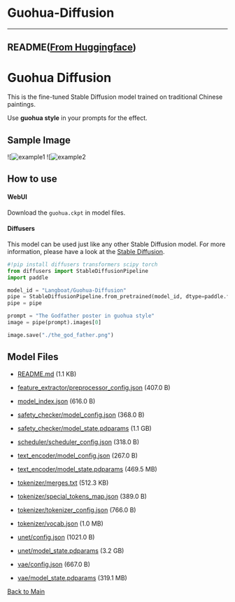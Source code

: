 
# Guohua-Diffusion
---


## README([From Huggingface](https://huggingface.co/Langboat/Guohua-Diffusion))


# Guohua Diffusion
This is the fine-tuned Stable Diffusion model trained on traditional Chinese paintings.

Use **guohua style** in your prompts for the effect.

## Sample Image
![![example1](https://huggingface.co/Langboat/Guohua-Diffusion/resolve/main/Untitled-1.jpg)
![![example2](https://huggingface.co/Langboat/Guohua-Diffusion/resolve/main/Untitled-3.jpg)

## How to use
#### WebUI
Download the `guohua.ckpt` in model files.
#### Diffusers

This model can be used just like any other Stable Diffusion model. For more information,
please have a look at the [Stable Diffusion](https://huggingface.co/docs/diffusers/api/pipelines/stable_diffusion).

```python
#!pip install diffusers transformers scipy torch
from diffusers import StableDiffusionPipeline
import paddle

model_id = "Langboat/Guohua-Diffusion"
pipe = StableDiffusionPipeline.from_pretrained(model_id, dtype=paddle.float16)
pipe = pipe

prompt = "The Godfather poster in guohua style"
image = pipe(prompt).images[0]

image.save("./the_god_father.png")
```




## Model Files

- [README.md](https://paddlenlp.bj.bcebos.com/models/community/Langboat/Guohua-Diffusion/README.md) (1.1 KB)

- [feature_extractor/preprocessor_config.json](https://paddlenlp.bj.bcebos.com/models/community/Langboat/Guohua-Diffusion/feature_extractor/preprocessor_config.json) (407.0 B)

- [model_index.json](https://paddlenlp.bj.bcebos.com/models/community/Langboat/Guohua-Diffusion/model_index.json) (616.0 B)

- [safety_checker/model_config.json](https://paddlenlp.bj.bcebos.com/models/community/Langboat/Guohua-Diffusion/safety_checker/model_config.json) (368.0 B)

- [safety_checker/model_state.pdparams](https://paddlenlp.bj.bcebos.com/models/community/Langboat/Guohua-Diffusion/safety_checker/model_state.pdparams) (1.1 GB)

- [scheduler/scheduler_config.json](https://paddlenlp.bj.bcebos.com/models/community/Langboat/Guohua-Diffusion/scheduler/scheduler_config.json) (318.0 B)

- [text_encoder/model_config.json](https://paddlenlp.bj.bcebos.com/models/community/Langboat/Guohua-Diffusion/text_encoder/model_config.json) (267.0 B)

- [text_encoder/model_state.pdparams](https://paddlenlp.bj.bcebos.com/models/community/Langboat/Guohua-Diffusion/text_encoder/model_state.pdparams) (469.5 MB)

- [tokenizer/merges.txt](https://paddlenlp.bj.bcebos.com/models/community/Langboat/Guohua-Diffusion/tokenizer/merges.txt) (512.3 KB)

- [tokenizer/special_tokens_map.json](https://paddlenlp.bj.bcebos.com/models/community/Langboat/Guohua-Diffusion/tokenizer/special_tokens_map.json) (389.0 B)

- [tokenizer/tokenizer_config.json](https://paddlenlp.bj.bcebos.com/models/community/Langboat/Guohua-Diffusion/tokenizer/tokenizer_config.json) (766.0 B)

- [tokenizer/vocab.json](https://paddlenlp.bj.bcebos.com/models/community/Langboat/Guohua-Diffusion/tokenizer/vocab.json) (1.0 MB)

- [unet/config.json](https://paddlenlp.bj.bcebos.com/models/community/Langboat/Guohua-Diffusion/unet/config.json) (1021.0 B)

- [unet/model_state.pdparams](https://paddlenlp.bj.bcebos.com/models/community/Langboat/Guohua-Diffusion/unet/model_state.pdparams) (3.2 GB)

- [vae/config.json](https://paddlenlp.bj.bcebos.com/models/community/Langboat/Guohua-Diffusion/vae/config.json) (667.0 B)

- [vae/model_state.pdparams](https://paddlenlp.bj.bcebos.com/models/community/Langboat/Guohua-Diffusion/vae/model_state.pdparams) (319.1 MB)


[Back to Main](../../)
